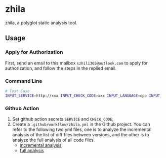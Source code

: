 # zhila
zhila, a polyglot static analysis tool.

## Usage

### Apply for Authorization
First, send an email to this mailbox `szhili365@outlook.com` to apply for authorization, and follow the steps in the replied email.

### Command Line
```bash
# Test Case
INPUT_SERVICE=http://xxx INPUT_CHECK_CODE=xxx INPUT_LANGUAGE=cpp INPUT_FILES_PATH=test/files_path.txt INPUT_FAIL_ON_WARNINGS=true python3 ./src/main.py
```

### Github Action

1. Set github action secrets `SERVICE` and `CHECK_CODE`;
2. Create a `.github/workflow/zhila.yml` in the Github project. 
You can refer to the following two yml files, one is to analyze the incremental analysis of the list of diff files between versions, and the other is to analyze the full analysis of all code files.
    - [incremental analysis](https://github.com/szhili365/zhila/blob/main/.github/workflows/incremental.yml)
    - [full analysis](https://github.com/szhili365/zhila/blob/main/.github/workflows/full.yml)
